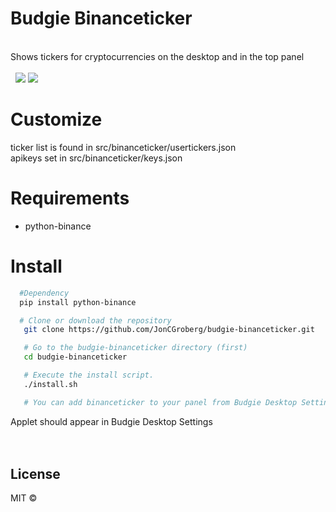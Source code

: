 # Budgie Binanceticker
<br/>
Shows tickers for cryptocurrencies on the desktop and in the top panel<br/><br/>  

<img src="https://raw.githubusercontent.com/JonCGroberg/budgie-binanceticker/master/media/desktop.gif"/>
<img src="https://raw.githubusercontent.com/JonCGroberg/budgie-binanceticker/master/media/topbar.gif"/>

# Customize
  ticker list is found in src/binanceticker/usertickers.json  
  apikeys set in src/binanceticker/keys.json


# Requirements

* python-binance

# Install

```bash
  #Dependency
  pip install python-binance

  # Clone or download the repository
   git clone https://github.com/JonCGroberg/budgie-binanceticker.git

   # Go to the budgie-binanceticker directory (first)
   cd budgie-binanceticker

   # Execute the install script.
   ./install.sh

   # You can add binanceticker to your panel from Budgie Desktop Settings.
```
Applet should appear in Budgie Desktop Settings  
<br/><br/>

## License


MIT ©
